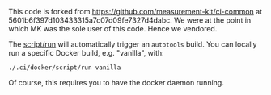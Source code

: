 This code is forked from https://github.com/measurement-kit/ci-common
at 5601b6f397d103433315a7c07d09fe7327d4dabc. We were at the point in
which MK was the sole user of this code. Hence we vendored.

The [script/run](script/run) will automatically trigger
an `autotools` build. You can locally run a specific Docker build,
e.g. "vanilla", with:

```
./.ci/docker/script/run vanilla
```

Of course, this requires you to have the docker daemon running.
